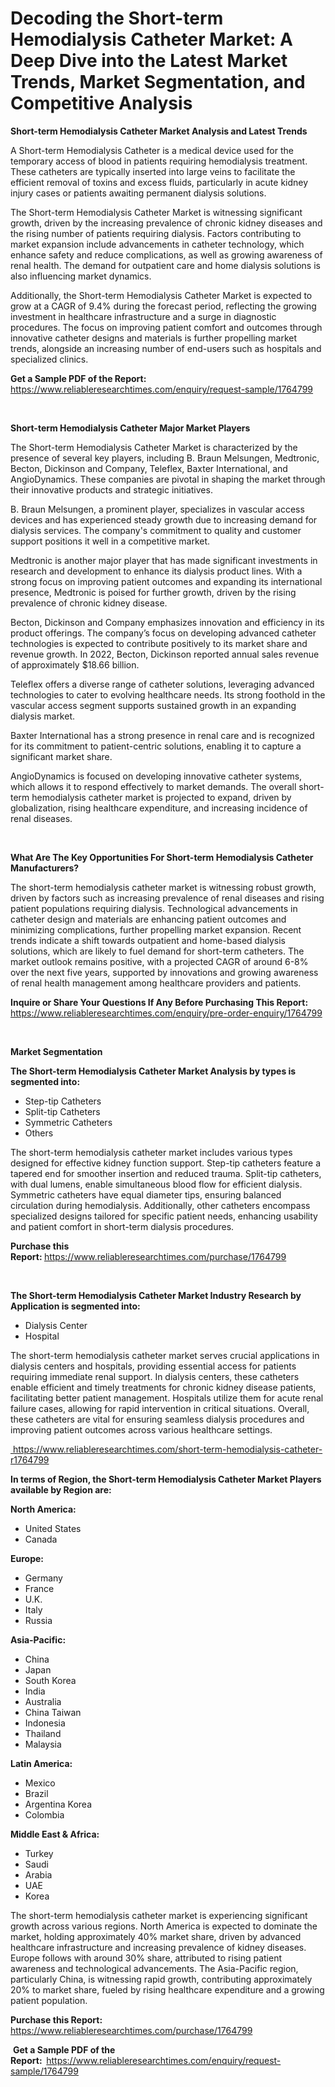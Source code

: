 <p><h1>Decoding the Short-term Hemodialysis Catheter Market: A Deep Dive into the Latest Market Trends, Market Segmentation, and Competitive Analysis</h1></p><p><strong>Short-term Hemodialysis Catheter Market Analysis and Latest Trends</strong></p>
<p><p>A Short-term Hemodialysis Catheter is a medical device used for the temporary access of blood in patients requiring hemodialysis treatment. These catheters are typically inserted into large veins to facilitate the efficient removal of toxins and excess fluids, particularly in acute kidney injury cases or patients awaiting permanent dialysis solutions. </p><p>The Short-term Hemodialysis Catheter Market is witnessing significant growth, driven by the increasing prevalence of chronic kidney diseases and the rising number of patients requiring dialysis. Factors contributing to market expansion include advancements in catheter technology, which enhance safety and reduce complications, as well as growing awareness of renal health. The demand for outpatient care and home dialysis solutions is also influencing market dynamics.</p><p>Additionally, the Short-term Hemodialysis Catheter Market is expected to grow at a CAGR of 9.4% during the forecast period, reflecting the growing investment in healthcare infrastructure and a surge in diagnostic procedures. The focus on improving patient comfort and outcomes through innovative catheter designs and materials is further propelling market trends, alongside an increasing number of end-users such as hospitals and specialized clinics.</p></p>
<p><strong>Get a Sample PDF of the Report:&nbsp;</strong> <a href="https://www.reliableresearchtimes.com/enquiry/request-sample/1764799?utm_campaign=3110&utm_medium=2&utm_source=Github&utm_content=ia&utm_term=14042025&utm_id=short-term-hemodialysis-catheter">https://www.reliableresearchtimes.com/enquiry/request-sample/1764799</a></p>
<p>&nbsp;</p>
<p><strong>Short-term Hemodialysis Catheter Major Market Players</strong></p>
<p><p>The Short-term Hemodialysis Catheter Market is characterized by the presence of several key players, including B. Braun Melsungen, Medtronic, Becton, Dickinson and Company, Teleflex, Baxter International, and AngioDynamics. These companies are pivotal in shaping the market through their innovative products and strategic initiatives.</p><p>B. Braun Melsungen, a prominent player, specializes in vascular access devices and has experienced steady growth due to increasing demand for dialysis services. The company's commitment to quality and customer support positions it well in a competitive market.</p><p>Medtronic is another major player that has made significant investments in research and development to enhance its dialysis product lines. With a strong focus on improving patient outcomes and expanding its international presence, Medtronic is poised for further growth, driven by the rising prevalence of chronic kidney disease.</p><p>Becton, Dickinson and Company emphasizes innovation and efficiency in its product offerings. The company’s focus on developing advanced catheter technologies is expected to contribute positively to its market share and revenue growth. In 2022, Becton, Dickinson reported annual sales revenue of approximately $18.66 billion.</p><p>Teleflex offers a diverse range of catheter solutions, leveraging advanced technologies to cater to evolving healthcare needs. Its strong foothold in the vascular access segment supports sustained growth in an expanding dialysis market.</p><p>Baxter International has a strong presence in renal care and is recognized for its commitment to patient-centric solutions, enabling it to capture a significant market share. </p><p>AngioDynamics is focused on developing innovative catheter systems, which allows it to respond effectively to market demands. The overall short-term hemodialysis catheter market is projected to expand, driven by globalization, rising healthcare expenditure, and increasing incidence of renal diseases.</p></p>
<p>&nbsp;</p>
<p><strong>What Are The Key Opportunities For Short-term Hemodialysis Catheter Manufacturers?</strong></p>
<p><p>The short-term hemodialysis catheter market is witnessing robust growth, driven by factors such as increasing prevalence of renal diseases and rising patient populations requiring dialysis. Technological advancements in catheter design and materials are enhancing patient outcomes and minimizing complications, further propelling market expansion. Recent trends indicate a shift towards outpatient and home-based dialysis solutions, which are likely to fuel demand for short-term catheters. The market outlook remains positive, with a projected CAGR of around 6-8% over the next five years, supported by innovations and growing awareness of renal health management among healthcare providers and patients.</p></p>
<p><strong>Inquire or Share Your Questions If Any Before Purchasing This Report:</strong> <a href="https://www.reliableresearchtimes.com/enquiry/pre-order-enquiry/1764799?utm_campaign=3110&utm_medium=2&utm_source=Github&utm_content=ia&utm_term=14042025&utm_id=short-term-hemodialysis-catheter">https://www.reliableresearchtimes.com/enquiry/pre-order-enquiry/1764799</a></p>
<p>&nbsp;</p>
<p><strong>Market Segmentation</strong></p>
<p><strong>The Short-term Hemodialysis Catheter Market Analysis by types is segmented into:</strong></p>
<p><ul><li>Step-tip Catheters</li><li>Split-tip Catheters</li><li>Symmetric Catheters</li><li>Others</li></ul></p>
<p><p>The short-term hemodialysis catheter market includes various types designed for effective kidney function support. Step-tip catheters feature a tapered end for smoother insertion and reduced trauma. Split-tip catheters, with dual lumens, enable simultaneous blood flow for efficient dialysis. Symmetric catheters have equal diameter tips, ensuring balanced circulation during hemodialysis. Additionally, other catheters encompass specialized designs tailored for specific patient needs, enhancing usability and patient comfort in short-term dialysis procedures.</p></p>
<p><strong>Purchase this Report:&nbsp;</strong><a href="https://www.reliableresearchtimes.com/purchase/1764799?utm_campaign=3110&utm_medium=2&utm_source=Github&utm_content=ia&utm_term=14042025&utm_id=short-term-hemodialysis-catheter">https://www.reliableresearchtimes.com/purchase/1764799</a></p>
<p>&nbsp;</p>
<p><strong>The Short-term Hemodialysis Catheter Market Industry Research by Application is segmented into:</strong></p>
<p><ul><li>Dialysis Center</li><li>Hospital</li></ul></p>
<p><p>The short-term hemodialysis catheter market serves crucial applications in dialysis centers and hospitals, providing essential access for patients requiring immediate renal support. In dialysis centers, these catheters enable efficient and timely treatments for chronic kidney disease patients, facilitating better patient management. Hospitals utilize them for acute renal failure cases, allowing for rapid intervention in critical situations. Overall, these catheters are vital for ensuring seamless dialysis procedures and improving patient outcomes across various healthcare settings.</p></p>
<p><a href="https://www.reliableresearchtimes.com/short-term-hemodialysis-catheter-r1764799?utm_campaign=3110&utm_medium=2&utm_source=Github&utm_content=ia&utm_term=14042025&utm_id=short-term-hemodialysis-catheter">&nbsp;https://www.reliableresearchtimes.com/short-term-hemodialysis-catheter-r1764799</a></p>
<p><strong>In terms of Region, the Short-term Hemodialysis Catheter Market Players available by Region are:</strong></p>
<p>
    <p> <strong> North America: </strong>
        <ul>
            <li>United States</li>
            <li>Canada</li>
        </ul>
        </p> 
    <p> <strong> Europe: </strong>
        <ul>
            <li>Germany</li>
            <li>France</li>
            <li>U.K.</li>
            <li>Italy</li>
            <li>Russia</li>
        </ul>
        </p> 
    <p> <strong> Asia-Pacific: </strong>
        <ul>
            <li>China</li>
            <li>Japan</li>
            <li>South Korea</li>
            <li>India</li>
            <li>Australia</li>
            <li>China Taiwan</li>
            <li>Indonesia</li>
            <li>Thailand</li>
            <li>Malaysia</li>
        </ul>
        </p> 
    <p> <strong> Latin America: </strong>
        <ul>
            <li>Mexico</li>
            <li>Brazil</li>
            <li>Argentina Korea</li>
            <li>Colombia</li>
        </ul>
        </p> 
    <p> <strong> Middle East & Africa: </strong>
        <ul>
            <li>Turkey</li>
            <li>Saudi</li>
            <li>Arabia</li>
            <li>UAE</li>
            <li>Korea</li>
        </ul>
    </p>
    </p>
<p><p>The short-term hemodialysis catheter market is experiencing significant growth across various regions. North America is expected to dominate the market, holding approximately 40% market share, driven by advanced healthcare infrastructure and increasing prevalence of kidney diseases. Europe follows with around 30% share, attributed to rising patient awareness and technological advancements. The Asia-Pacific region, particularly China, is witnessing rapid growth, contributing approximately 20% to market share, fueled by rising healthcare expenditure and a growing patient population.</p></p>
<p><strong>Purchase this Report: </strong><a href="https://www.reliableresearchtimes.com/purchase/1764799?utm_campaign=3110&utm_medium=2&utm_source=Github&utm_content=ia&utm_term=14042025&utm_id=short-term-hemodialysis-catheter">https://www.reliableresearchtimes.com/purchase/1764799</a></p>
<p>&nbsp;<strong>Get a Sample PDF of the Report:&nbsp;&nbsp;</strong><a href="https://www.reliableresearchtimes.com/enquiry/request-sample/1764799?utm_campaign=3110&utm_medium=2&utm_source=Github&utm_content=ia&utm_term=14042025&utm_id=short-term-hemodialysis-catheter">https://www.reliableresearchtimes.com/enquiry/request-sample/1764799</a></p>
<p><strong></strong></p>
<p><p></p><p></p><p></p></p>